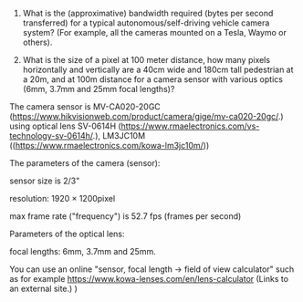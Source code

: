 1. What is the (approximative) bandwidth required (bytes per second transferred) for a typical autonomous/self-driving vehicle camera system? (For example, all the cameras mounted on a Tesla, Waymo or others).

2. What is the size of a pixel at 100 meter distance, how many pixels horizontally and vertically are a 40cm wide and 180cm tall pedestrian at a 20m, and at 100m distance for a camera sensor with various optics (6mm, 3.7mm and 25mm focal lengths)?

The camera sensor is MV-CA020-20GC (https://www.hikvisionweb.com/product/camera/gige/mv-ca020-20gc/.)  using optical lens SV-0614H (https://www.rmaelectronics.com/vs-technology-sv-0614h/.), LM3JC10M ((https://www.rmaelectronics.com/kowa-lm3jc10m/))  

 

The parameters of the camera (sensor):

sensor size is 2/3"

resolution: 1920 × 1200pixel

max frame rate ("frequency") is 52.7 fps (frames per second)

Parameters of the optical lens:

focal lengths: 6mm, 3.7mm and 25mm.

You can use an online "sensor, focal length -> field of view calculator" such as for example https://www.kowa-lenses.com/en/lens-calculator (Links to an external site.) ) 
